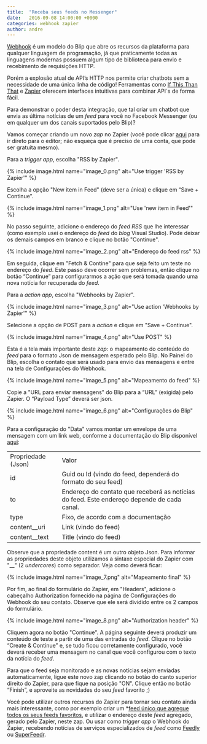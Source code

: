 ```yaml
---
title:  "Receba seus feeds no Messenger"
date:   2016-09-08 14:00:00 +0000
categories: webhook zapier
author: andre
---
```


[Webhook](https://blip.ai/portal/#/docs/webhook) é um modelo do Blip que abre os recursos da plataforma para qualquer linguagem de programação, já que praticamente todas as linguagens modernas possuem algum tipo de biblioteca para envio e recebimento de requisições HTTP.

Porém a explosão atual de API’s HTTP nos permite criar chatbots sem a necessidade de uma única linha de código! Ferramentas como [If This Than That](https://ifttt.com/) e [Zapier](https://zapier.com/) oferecem interfaces intuitivas para combinar API´s de forma fácil.

Para demonstrar o poder desta integração, que tal criar um chatbot que envia as última notícias de um *feed* para você no Facebook Messenger (ou em qualquer um dos canais suportados pelo Blip)?

<!--preview-->

Vamos começar criando um novo *zap* no Zapier (você pode clicar [aqui](https://zapier.com/app/editor) para ir direto para o editor; não esqueça que é preciso de uma conta, que pode ser gratuita mesmo). 

Para a *trigger app*, escolha "RSS by Zapier". 

{% include image.html name="image_0.png" alt="Use trigger 'RSS by Zapier'" %}

Escolha a opção "New item in Feed" (deve ser a única) e clique em “Save + Continue”.

{% include image.html name="image_1.png" alt="Use 'new item in Feed'" %}

No passo seguinte, adicione o endereço do *feed RSS* que lhe interessar (como exemplo usei o endereço do *feed* do *blog* Visual Studio). Pode deixar os demais campos em branco e clique no botão "Continue". 

{% include image.html name="image_2.png" alt="Endereço do feed rss" %}

Em seguida, clique em "Fetch & Contine" para que seja feito um teste no endereço do *feed*. Este passo deve ocorrer sem problemas, então clique no botão “Continue” para configurarmos a ação que será tomada quando uma nova notícia for recuperada do *feed*.

Para a *action app*, escolha "Webhooks by Zapier".

{% include image.html name="image_3.png" alt="Use action 'Webhooks by Zapier'" %}

Selecione a opção de POST para a *action* e clique em "Save + Continue".

{% include image.html name="image_4.png" alt="Use POST" %}

Esta é a tela mais importante deste *zap*: o mapeamento do conteúdo do *feed* para o formato Json de mensagem esperado pelo Blip. No Painel do Blip, escolha o contato que será usado para envio das mensagens e entre na tela de Configurações do Webhook. 

{% include image.html name="image_5.png" alt="Mapeamento do feed" %}

Copie a "URL para enviar mensagens" do Blip para a “URL” (exigida) pelo Zapier. O “Payload Type” deverá ser json. 

{% include image.html name="image_6.png" alt="Configurações do Blip" %}

Para a configuração do "Data" vamos montar um envelope de uma mensagem com um link web, conforme a documentação do Blip disponível [aqui](https://blip.ai/portal/#/docs/content-types/web-link):

<table>
  <tr>
    <td>Propriedade (Json)</td>
    <td>Valor</td>
  </tr>
  <tr>
    <td>id</td>
    <td>Guid ou Id (vindo do feed, dependerá do formato do seu feed)</td>
  </tr>
  <tr>
    <td>to</td>
    <td>Endereço do contato que receberá as notícias do feed. Este endereço depende de cada canal.</td>
  </tr>
  <tr>
    <td>type</td>
    <td>Fixo, de acordo com a documentação</td>
  </tr>
  <tr>
    <td>content__uri</td>
    <td>Link (vindo do feed)</td>
  </tr>
  <tr>
    <td>content__text</td>
    <td>Title (vindo do feed)</td>
  </tr>
</table>


Observe que a propriedade content é um outro objeto Json. Para informar as propriedades deste objeto utilizamos a sintaxe especial do Zapier com "__" (2 *undercores*) como separador.
Veja como deverá ficar:

{% include image.html name="image_7.png" alt="Mapeamento final" %}

Por fim, ao final do formulário do Zapier, em "Headers", adicione o cabeçalho Authorization fornecido na página de Configurações do Webhook do seu contato. Observe que ele será dividido entre os 2 campos do formulário.

{% include image.html name="image_8.png" alt="Authorization header" %}

Cliquem agora no botão "Continue". A página seguinte deverá produzir um conteúdo de teste a partir de uma das entradas do *feed*. Clique no botão “Create & Continue” e, se tudo ficou corretamente configurado, você deverá receber uma mensagem no canal que você configurou com o texto da notícia do *feed*. 

Para que o feed seja monitorado e as novas notícias sejam enviadas automaticamente, ligue este novo zap clicando no botão do canto superior direito do Zapier, para que fique na posição "ON". Clique então no botão “Finish”, e aproveite as novidades do seu *feed* favorito ;)

Você pode utilizar outros recursos do Zapier para tornar seu contato ainda mais interessante, como por exemplo criar um *[feed único que agregue todos os seus feeds favoritos](https://zapier.com/blog/make-your-own-rss-superfeed/), e utilizar o endereço deste *feed* agregado, gerado pelo Zapier, neste zap. Ou usar como *trigger app* o Webhook do Zapier, recebendo notícias de serviços especializados de *feed* como [Feedly](https://developer.feedly.com/) ou [SuperFeedr](https://superfeedr.com/subscriber).

